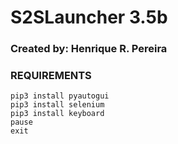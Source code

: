 # S2SLauncher 3.5b

### Created by: Henrique R. Pereira

### REQUIREMENTS
```
pip3 install pyautogui
pip3 install selenium
pip3 install keyboard
pause
exit
```


